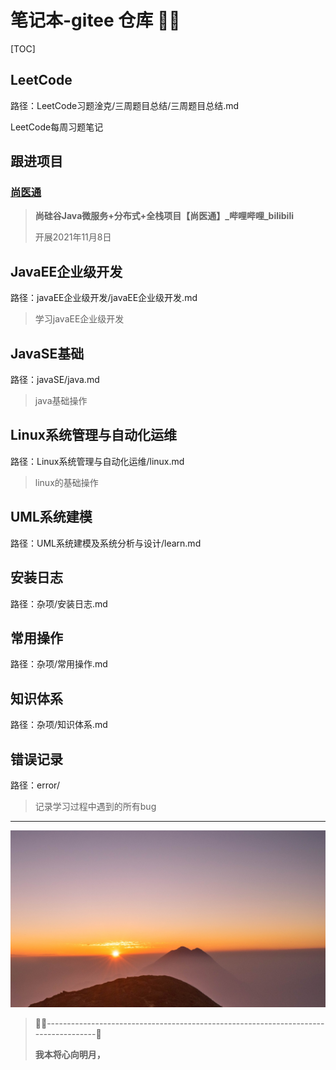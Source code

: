 # 笔记本-gitee 仓库 😶‍🌫️

[TOC]

## LeetCode

路径：LeetCode习题淦克/三周题目总结/三周题目总结.md

LeetCode每周习题笔记

## 跟进项目

###  [尚医通](https://www.bilibili.com/video/BV1V5411K7rT?from=search&seid=10090554625732272325&spm_id_from=333.337.0.0)

> **尚硅谷Java微服务+分布式+全栈项目【尚医通】_哔哩哔哩_bilibili**
>
> 开展2021年11月8日
>
> 

## JavaEE企业级开发

路径：javaEE企业级开发/javaEE企业级开发.md

> 学习javaEE企业级开发

## JavaSE基础

路径：javaSE/java.md

> java基础操作

## Linux系统管理与自动化运维

路径：Linux系统管理与自动化运维/linux.md

> linux的基础操作

## UML系统建模

路径：UML系统建模及系统分析与设计/learn.md

## 安装日志

路径：杂项/安装日志.md

## 常用操作

路径：杂项/常用操作.md

## 知识体系

路径：杂项/知识体系.md

## 错误记录

路径：error/

> 记录学习过程中遇到的所有bug







<hr>

![309367](LeetCode习题淦克/三周题目总结/img/309367.jpg)

> 😶‍🌫️------------------------------------------------------------------------------------🥰
>
> <strong alt="奈何明月照沟渠。">我本将心向明月，</strong>

